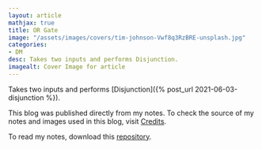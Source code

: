 ```yaml
---
layout: article
mathjax: true
title: OR Gate
image: "/assets/images/covers/tim-johnson-Vwf8q3RzBRE-unsplash.jpg"
categories:
- DM
desc: Takes two inputs and performs Disjunction. 
imagealt: Cover Image for article
---
```


Takes two inputs and performs [Disjunction]({% post_url 2021-06-03-disjunction %}).

This blog was published directly from my notes.
To check the source of my notes and images used in this blog, visit <a href="/credits.html" target="_blank">Credits</a>.

To read my notes, download this <a href="https://github.com/bovem/CS" target="blank">repository</a>.